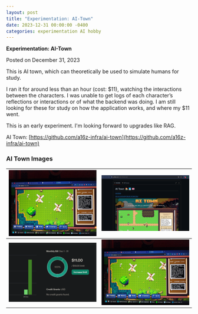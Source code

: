 ```yaml
---
layout: post
title: "Experimentation: AI-Town"
date: 2023-12-31 00:00:00 -0400
categories: experimentation AI hobby
---
```


**Experimentation: AI-Town**

Posted on December 31, 2023

This is AI town, which can theoretically be used to simulate humans for study. 

I ran it for around less than an hour (cost: $11), watching the interactions between the characters. I was unable to get logs of each character’s reflections or interactions or of what the backend was doing. I am still looking for these for study on how the application works, and where my $11 went.

This is an early experiment. I'm looking forward to upgrades like RAG. 

AI Town: [https://github.com/a16z-infra/ai-town](https://github.com/a16z-infra/ai-town)

### AI Town Images

| ![AI Town Image 1](/media/aitown01.jpg) | ![AI Town Image 2](/media/aitown02.png) |
|----------------------------------------|----------------------------------------|
| ![AI Town Image 3](/media/aitown03.png) | ![AI Town Image 4](/media/aitown04.jpg) |
